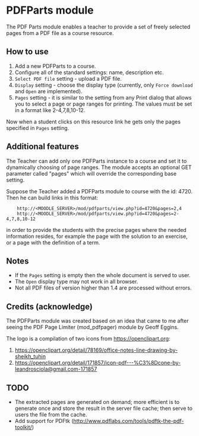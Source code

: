 PDFParts module
===============

The PDF Parts module enables a teacher to provide a set of freely selected pages from a PDF file as a course resource.

How to use
----------

1. Add a new PDFParts to a course.
2. Configure all of the standard settings: name, description etc.
3. `Select PDF file` setting - upload a PDF file.
4. `Display` setting - choose the display type (currently, only `Force download` and `Open` are implemented).
5. `Pages` setting - it is similar to the setting from any Print dialog that allows you to select a page or page ranges for printing. The values must be set in a format like 2-4,7,8,10-12.
    
Now when a student clicks on this resource link he gets only the pages specified in `Pages` setting.

Additional features
-------------------

The Teacher can add only one PDFParts instance to a course and set it to dynamically choosing of page ranges.
The module accepts an optional GET parameter called "pages" which will override the corresponding base setting.

Suppose the Teacher added a PDFParts module to course with the id: 4720. Then he can build links in this format: 

```
    http://<MOODLE_SERVER>/mod/pdfparts/view.php?id=4720&pages=2,4
    http://<MOODLE_SERVER>/mod/pdfparts/view.php?id=4720&pages=2-4,7,8,10-12
```

in order to provide the students with the precise pages where the needed information resides, for example the page with the solution to an exercise, or a page with the definition of a term.

Notes
-----

* If the `Pages` setting is empty then the whole document is served to user.
* The `Open` display type may not work in all browser.
* Not all PDF files of version higher than 1.4 are processed without errors. 
 

Credits (acknowledge)
--------------------

The PDFParts module was created based on an idea that came to me after seeing the PDF Page Limiter (mod_pdfpager) module by Geoff Eggins.

The logo is a compilation of two icons from https://openclipart.org: 

1. https://openclipart.org/detail/78169/office-notes-line-drawing-by-sheikh_tuhin
2. https://openclipart.org/detail/171857/icon-pdf---%C3%8Dcone-by-leandrosciola@gmail.com-171857

TODO
----

* The extracted pages are generated on demand; more efficient is to generate once and store the result in the server file cache; then serve to users the file from the cache.
* Add support for PDFtk (http://www.pdflabs.com/tools/pdftk-the-pdf-toolkit/)
